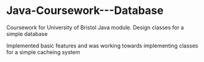 # Java-Coursework---Database
Coursework for University of Bristol Java module. Design classes for a simple database

Implemented basic features and was working towards implementing classes for a simple cacheing system
